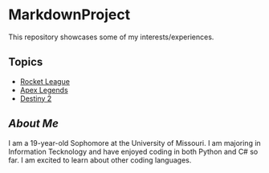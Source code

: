 # MarkdownProject
This repository showcases some of my interests/experiences.
## Topics
- [Rocket League](RocketLeague.md)
- [Apex Legends](apexLegends.md)
- [Destiny 2](destiny.md)

## *About Me*
I am a 19-year-old Sophomore at the University of Missouri. I am majoring in Information Tecknology and have enjoyed coding in both Python and C# so far. I am excited to learn about other coding languages.
